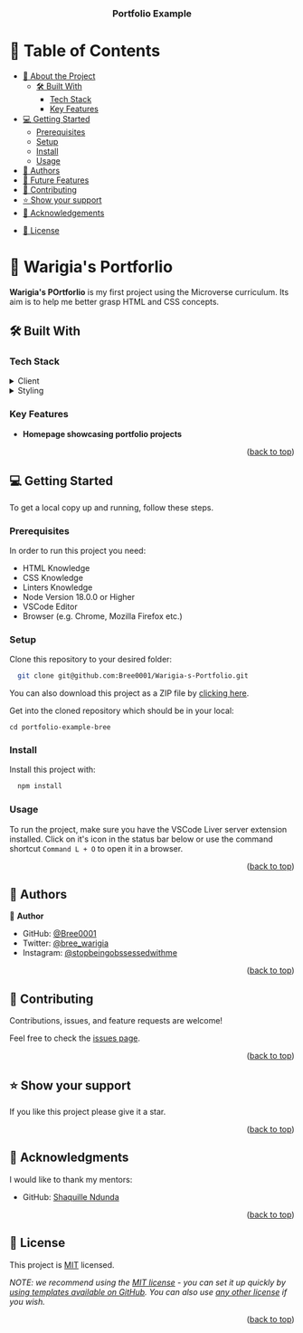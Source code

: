 <a name="readme-top"></a>

<div align="center">
  <h3><b>Portfolio Example</b></h3>

</div>

<!-- TABLE OF CONTENTS -->

# 📗 Table of Contents

- [📖 About the Project](#about-project)
  - [🛠 Built With](#built-with)
    - [Tech Stack](#tech-stack)
    - [Key Features](#key-features)
    <!-- - [🚀 Live Demo](#live-demo) -->
- [💻 Getting Started](#getting-started)
  - [Prerequisites](#prerequisites)
  - [Setup](#setup)
  - [Install](#install)
  - [Usage](#usage)
  <!-- - [Run tests](#run-tests)
  - [Deployment](#deployment) -->
- [👥 Authors](#authors)
- [🔭 Future Features](#future-features)
- [🤝 Contributing](#contributing)
- [⭐️ Show your support](#support)
- [🙏 Acknowledgements](#acknowledgements)
<!-- - [❓ FAQ (OPTIONAL)](#faq) -->
- [📝 License](#license)

<!-- PROJECT DESCRIPTION -->

# 📖 Warigia's Portforlio <a name="about-project"></a>

**Warigia's POrtforlio** is my first project using the Microverse curriculum. Its aim is to help me better grasp HTML and CSS concepts.

## 🛠 Built With <a name="built-with"></a>

### Tech Stack <a name="tech-stack"></a>

<details>
  <summary>Client</summary>
  <ul>
    <li><a href="/">HTML</a></li>
  </ul>
</details>

<details>
  <summary>Styling</summary>
  <ul>
    <li><a href="/">CSS3</a></li>
  </ul>
</details>

<!-- Features -->

### Key Features <a name="key-features"></a>

- **Homepage showcasing portfolio projects**
<!-- - **[key_feature_2]**
- **[key_feature_3]** -->

<p align="right">(<a href="#readme-top">back to top</a>)</p>

<!-- LIVE DEMO -->
<!--
## 🚀 Live Demo <a name="live-demo"></a> -->
<!--
> Add a link to your deployed project.

- [Live Demo Link](https://google.com) -->

<!-- GETTING STARTED -->

## 💻 Getting Started <a name="getting-started"></a>

To get a local copy up and running, follow these steps.

### Prerequisites

In order to run this project you need:

- HTML Knowledge
- CSS Knowledge
- Linters Knowledge
- Node Version 18.0.0 or Higher
- VSCode Editor
- Browser (e.g. Chrome, Mozilla Firefox etc.)

### Setup

Clone this repository to your desired folder:

```sh
  git clone git@github.com:Bree0001/Warigia-s-Portfolio.git
```

You can also download this project as a ZIP file by [clicking here](git@github.com:Bree0001/Warigia-s-Portfolio.git).

Get into the cloned repository which should be in your local:

```
cd portfolio-example-bree
```

### Install

Install this project with:

```sh
  npm install
```

### Usage

To run the project, make sure you have the VSCode Liver server extension installed. Click on it's icon in the status bar below or use the command shortcut `Command L + O` to open it in a browser.

<p align="right">(<a href="#readme-top">back to top</a>)</p>

<!-- AUTHORS -->

## 👥 Authors <a name="authors"></a>

👤 **Author**

- GitHub: [@Bree0001](https://github.com/Bree0001)
- Twitter: [@bree_warigia](https://x.com/bree_warigia)
- Instagram: [@stopbeingobssessedwithme](https://www.instagram.com/stopbeingobsessedwithme/)

<p align="right">(<a href="#readme-top">back to top</a>)</p>

<!-- CONTRIBUTING -->

## 🤝 Contributing <a name="contributing"></a>

Contributions, issues, and feature requests are welcome!

Feel free to check the [issues page](../../issues/).

<p align="right">(<a href="#readme-top">back to top</a>)</p>

<!-- SUPPORT -->

## ⭐️ Show your support <a name="support"></a>

If you like this project please give it a star.

<p align="right">(<a href="#readme-top">back to top</a>)</p>

<!-- ACKNOWLEDGEMENTS -->

## 🙏 Acknowledgments <a name="acknowledgements"></a>

I would like to thank my mentors:

- GitHub: [Shaquille Ndunda](https://github.com/shaqdeff)

<p align="right">(<a href="#readme-top">back to top</a>)</p>

<!-- LICENSE -->

## 📝 License <a name="license"></a>

This project is [MIT](./LICENSE) licensed.

_NOTE: we recommend using the [MIT license](https://choosealicense.com/licenses/mit/) - you can set it up quickly by [using templates available on GitHub](https://docs.github.com/en/communities/setting-up-your-project-for-healthy-contributions/adding-a-license-to-a-repository). You can also use [any other license](https://choosealicense.com/licenses/) if you wish._

<p align="right">(<a href="#readme-top">back to top</a>)</p>
